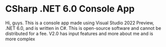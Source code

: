 # CSharp .NET 6.0 Console App 

Hi, guys. This is a console app made using Visual Studio 2022 Preview, .NET 6.0, and is written in C#.
This is open-source software and cannot be distributed for a fee.
V2.0 has input features and more about me and is more complex
